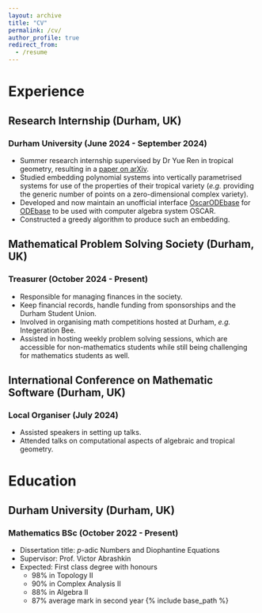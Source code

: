 ```yaml
---
layout: archive
title: "CV"
permalink: /cv/
author_profile: true
redirect_from:
  - /resume
---
```

# Experience
## Research Internship (Durham, UK)
### Durham University (June 2024 - September 2024)
- Summer research internship supervised by Dr Yue Ren in tropical geometry, resulting in a [paper on arXiv](https://arxiv.org/abs/2501.00156).
- Studied embedding polynomial systems into vertically parametrised systems for use of the properties of their tropical variety (*e.g.* providing the generic number of points on a zero-dimensional complex variety).
- Developed and now maintain an unofficial interface [OscarODEbase](https://github.com/yuvraj-singh-math/OscarODEbase) for [ODEbase](https://www.odebase.org/) to be used with computer algebra system OSCAR.
- Constructed a greedy algorithm to produce such an embedding.
## Mathematical Problem Solving Society (Durham, UK)
### Treasurer (October 2024 - Present)
- Responsible for managing finances in the society.
- Keep financial records, handle funding from sponsorships and the Durham Student Union.
- Involved in organising math competitions hosted at Durham, *e.g.* Integeration Bee. 
- Assisted in hosting weekly problem solving sessions, which are accessible for non-mathematics students while still being challenging for mathematics students as well.
## International Conference on Mathematic Software (Durham, UK)
### Local Organiser (July 2024)
- Assisted speakers in setting up talks.
- Attended talks on computational aspects of algebraic and tropical geometry.


# Education
## Durham University (Durham, UK)
### Mathematics BSc (October 2022 - Present)
- Dissertation title: $p$-adic Numbers and Diophantine Equations
- Supervisor: Prof. Victor Abrashkin
- Expected: First class degree with honours
    - 98% in Topology II
    - 90% in Complex Analysis II
    - 88% in Algebra II
    - 87% average mark in second year
{% include base_path %}

